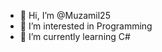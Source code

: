 - 👋 Hi, I’m @Muzamil25
- 👀 I’m interested in Programming
- 🌱 I’m currently learning C#

<!---
Muzamil25/Muzamil25 is a ✨ special ✨ repository because its `README.md` (this file) appears on your GitHub profile.
You can click the Preview link to take a look at your changes.
--->
